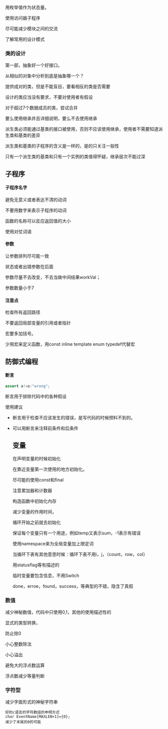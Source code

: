 用枚举值作为状态量。

使用访问器子程序

尽可能减少模块之间的交流

了解常用的设计模式

### 类的设计

第一部，抽象好一个好接口。

从相似的对象中分析到底是抽象哪一个？

提供成对的类，但是不能盲目，要看相反的类是否需要

设计的类应当没有要求，不要对使用者有假设

对于超过7个数据成员的类，尝试合并

要么使用继承并且详细说明，要么不去使用继承

派生类必须能通过基类的接口被使用，否则不应该使用继承，使用者不需要知道派生类和基类的差异

派生类和基类的子程序的含义是一样的，是的只关注一般性

只有一个派生类的基类和只有一个实例的类值得怀疑，继承层次不能过深

## 子程序

#### 子程序名字

避免无意义或者表达不清的动词

不要用数字来表示子程序的动词

函数的名称可以反应返回值的大小

使用对仗词语

#### 参数

让参数排列尽可能一致

状态或者出错参数在后面

参数尽量不去改变，不去当做中间结果workVal；

参数数量小于7

#### 注意点

检查所有返回路径

不要返回局部变量的引用或者指针

宏要多加括号。

少用宏来定义函数，用const inline template enum typedef代替宏

## 防御式编程

#### 断言

```java
assert a!=o:"wrong";
```

断言用于排除代码中的各种假设

使用建议

- 断言用于检查不应该发生的错误，是写代码的时候预料不到的。

- 可以用断言来注释前条件和后条件

  ## 变量

  在声明变量的时候初始化

  在靠近变量第一次使用的地方初始化。

  尽可能的使用const和final

  注意累加器和计数器

  构造函数中初始化内存

  减少变量的作用时间，

  循环开始之前就去初始化

  保证每个变量只有一个用途，例如temp又表示sum，-1表示有错误

  使用namespace来为全局变量加上限定词

  当循环下表有其他意思时候：循环下表不用i，j，（count，row，col）

  用statusflag等有描述的

  临时变量要包含信息，不用Switch

  done，erroe，found，success，等典型的不错，隐含了真假

### 数值

减少神秘数值，代码中只使用0,1，其他的使用描述性的

显式的类型转换，

防止除0

小心整数除法

小心溢出

避免大的浮点数运算

浮点数减少等量判断

### 字符型

减少字面形式的神秘字符串

```
好的c语言的字符数组的申明方式
char EventName[MAXLEN+1]={0};
减少了末尾的0的可能
```

